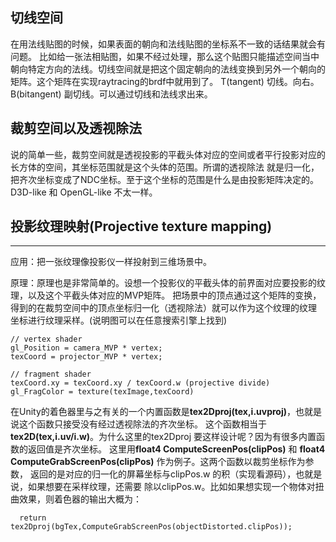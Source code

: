 ## 切线空间
在用法线贴图的时候，如果表面的朝向和法线贴图的坐标系不一致的话结果就会有问题。
比如给一张法相贴图，如果不经过处理，那么这个贴图只能描述空间当中朝向特定方向的法线。切线空间就是把这个固定朝向的法线变换到另外一个朝向的矩阵。这个矩阵在实现raytracing的brdf中就用到了。
T(tangent)  切线。向右。
B(bitangent)  副切线。可以通过切线和法线求出来。

## 裁剪空间以及透视除法

说的简单一些，裁剪空间就是透视投影的平截头体对应的空间或者平行投影对应的长方体的空间，其坐标范围就是这个头体的范围。所谓的透视除法
就是归一化，把齐次坐标变成了NDC坐标。至于这个坐标的范围是什么是由投影矩阵决定的。D3D-like 和 OpenGL-like 不太一样。

## 投影纹理映射(Projective texture mapping)
---


应用：把一张纹理像投影仪一样投射到三维场景中。

原理：原理也是非常简单的。设想一个投影仪的平截头体的前界面对应要投影的纹理，以及这个平截头体对应的MVP矩阵。
把场景中的顶点通过这个矩阵的变换，得到的在裁剪空间中的顶点坐标归一化（透视除法）就可以作为这个纹理的纹理
坐标进行纹理采样。(说明图可以在任意搜索引擎上找到)

```
// vertex shader
gl_Position = camera_MVP * vertex;
texCoord = projector_MVP * vertex;

```
```
// fragment shader
texCoord.xy = texCoord.xy / texCoord.w (projective divide)
gl_FragColor = texture(texImage,texCoord)
```

在Unity的着色器里与之有关的一个内置函数是**tex2Dproj(tex,i.uvproj)**，也就是说这个函数只接受没有经过透视除法的齐次坐标。
这个函数相当于**tex2D(tex,i.uv/i.w)**。为什么这里的tex2Dproj 要这样设计呢？因为有很多内置函数的返回值是齐次坐标。
这里用**float4 ComputeScreenPos(clipPos)** 和 **float4 ComputeGrabScreenPos(clipPos)** 作为例子。这两个函数以裁剪坐标作为参数，
返回的是对应的归一化的屏幕坐标与clipPos.w 的积（实现看源码），也就是说，如果想要在采样纹理，还需要
除以clipPos.w。比如如果想实现一个物体对扭曲效果，则着色器的输出大概为：

```
  return tex2Dproj(bgTex,ComputeGrabScreenPos(objectDistorted.clipPos));
```

